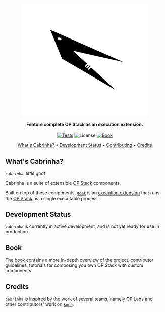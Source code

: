 <h1 align="center">
    <img src="./.github/cabrinha.png" alt="Cabrinha" width="400px" align="center">
</h1>

<h4 align="center">
    Feature complete OP Stack as an execution extension.
</h4>

<p align="center">
  <a href="https://github.com/refcell/cabrinha/actions/workflows/rust-tests.yaml"><img src="https://github.com/refcell/cabrinha/actions/workflows/rust-tests.yaml/badge.svg?label=tests" alt="Tests"></a>
  <img src="https://img.shields.io/badge/License-MIT-green.svg?label=license&labelColor=2a2f35" alt="License">
  <a href="https://refcell.github.io/cabrinha"><img src="https://img.shields.io/badge/Contributor%20Book-854a15?logo=mdBook&labelColor=2a2f35" alt="Book"></a>
</p>

<p align="center">
  <a href="#whats-cabrinha">What's Cabrinha?</a> •
  <a href="#development-status">Development Status</a> •
  <a href="https://refcell.github.io/cabrinha/CONTRIBUTING.html">Contributing</a> •
  <a href="#credits">Credits</a>
</p>

## What's Cabrinha?

_`cabrinha`: little goat_

Cabrinha is a suite of extensible [OP Stack][op-stack] components.

Built on top of these components, [`goat`][goat] is an [execution extension][exex] that runs the [OP Stack][op-stack] as a single executable process.

## Development Status

`cabrinha` is currently in active development, and is not yet ready for use in production.

## Book

The [book][book] contains a more in-depth overview of the project, contributor guidelines, tutorials for composing you own OP Stack with custom components.

## Credits

`cabrinha` is inspired by the work of several teams, namely [OP Labs][op-labs] and other contributors' work on [`kona`][kona].

[exex]: https://www.paradigm.xyz/2024/05/reth-exex
[goat]: ./bin/goat/
[kona]: https://github.com/ethereum-optimism/kona
[op-stack]: https://github.com/ethereum-optimism/optimism
[book]: https://refcell.github.io/cabrinha
[op-labs]: https://github.com/ethereum-optimism
